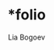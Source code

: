 ---
title: "*folio"
github: https://github.com/bogoli/-folio
demo: http://bogoli.github.io/-folio/
author: Lia Bogoev
disabled: true
ssg:
  - Jekyll
cms:
  - No Cms
---